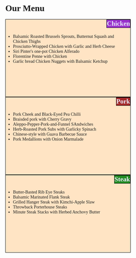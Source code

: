 <!IDOCTYPE HTML >
<HTML>
<head>
<meta charset="utf-8">
<title>module 2 assignment</title>
<style>
*{ 
 box-sizing: border-box; 
font-family: Cambria , Cochin, Georgia,Times, 'Times New Roman', Serif}
.box { 
      float: right; 
      width: 33.33%;
      padding: 50px;
    }

h1 { 
   margin-bottom: 15px;
   color:blue ;
   font font-size: 175%;

  }
   section {
          border: 1px solid black;
          background-color: bisque;
          height :250px;
          overflow: auto;
   }
   h2{ 
      float: right;
      border: 1px solid black;
      color: lavender;
      font-size: 125%
      padding : 5px 20 px 5px 20px;
      margin-top: 0;
      margin-bottom: 20px;
       }
  ul  {
      clear: right;
      width: 90%;
  }
#chicken { background-color: darkorchid; }
#pork { background-color: brown; }
#steak { background-color: forestgreen; } 
@media(min-width: 992px)
      {.col-1g-1, .col-lg-2, .col-lg-3, .col-lg-4, .col-lg-5, .col-lg-6,
       .col-lg-7, .col-lg-8, .col-lg-9, .col-lg-10, .col-lg-11, .col-lg-12 
       { float: left;
        padding: 15px;
       }
       .col-lg-1 { width: 8.33%; }
       .col-lg-2 {width: 16.66%;} 
       .col-lg-3 {width: 25%;}
       .col-lg-4 {width: 33.33%;}
       .col-lg-5 {width: 41.66%;}
       .col-lg-6 {width: 50%;}
       .col-lg-7 {width: 58.33%;}
       .col-lg-8 {width: 66.66%;}
       .col-lg-9 {width: 75%;}
       .col-lg-10 {width: 83.33%;}
       .col-lg-11 {width: 91.66%;}
       .col-lg-12 {width: 100%;}
       }
</style>
</head>
<body>
  <h1> Our Menu </h1>
   <div class="col-lg-4 col-md-6 col-sm-12">
    <section>
  <h2 id="chicken">Chicken</h2>
   <ul> 
    <li> Balsamic Roasted Brussels Sprouts, Butternut Squash and Chicken Thighs </li>
    <li>Prosciutto-Wrapped Chicken with Garlic and Herb Cheese</li>
    <li>Siri Pinter's one-pot Chicken Alferado </li>
    <li>Florentine Penne with Chicken </li>
    <li>Garlic bread Chicken Nuggets with Balsamic Ketchup</li>
    </ul>
     </section>
   </div>
   <div class="col-lg-4 col-md-6 col-sm-12">
     <section>
    <h2 id="pork"> Pork </h2>
    <ul>
     <li> Pork Cheek  and Black-Eyed Pea Chilli</li>
     <li> Braisded pork with Cherry Gravy </li>
     <li> Aleppo-Pepper-Pork-and-Funnel SAndwiches </li>
     <li> Herb-Roasted Pork Subs with Garlicky Spinach </li>
     <li> Chinese-style with Guava Barbecue Sauce </li>
     <li> Pork Medallions with Onion Marmalade</li>
    </ul>
      </section>
   </div>
   <div class=" col-lg-4 col-md-12 col-sm-12 ">
    <section>
      <h2 id="steak"> Steak </h2>
    <ul>
      <li> Butter-Basted Rib Eye Steaks </li>
      <li> Balsamic Marinated Flank Steak </li>
      <li> Grilled Hanger Steak with Kimchi-Apple Slaw</li>
      <li> Throwback Porterhouse Steaks</li>
     <li> Minute Steak Stacks with Herbed Anchovy Butter </li>
    </ul>
    </section>
    </div>
</body>
</html>
